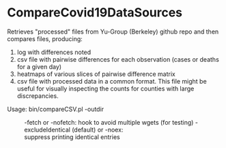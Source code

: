 # CompareCovid19DataSources


Retrieves "processed" files from Yu-Group (Berkeley) github repo and then
compares files, producing:

 1.  log with differences noted
 2.  csv file with pairwise differences for each observation 
          (cases or deaths for a given day)
 3.  heatmaps of various slices of pairwise difference matrix 
 4.  csv file with processed data in a common format. This file might be
     useful for visually inspecting the counts for counties with large
     discrepancies. 

Usage:  bin/compareCSV.pl -outdir <dir>
             -fetch or -nofetch:   hook to avoid multiple wgets (for testing)
             -excludeIdentical (default) or -noex:  
                  suppress printing identical entries
